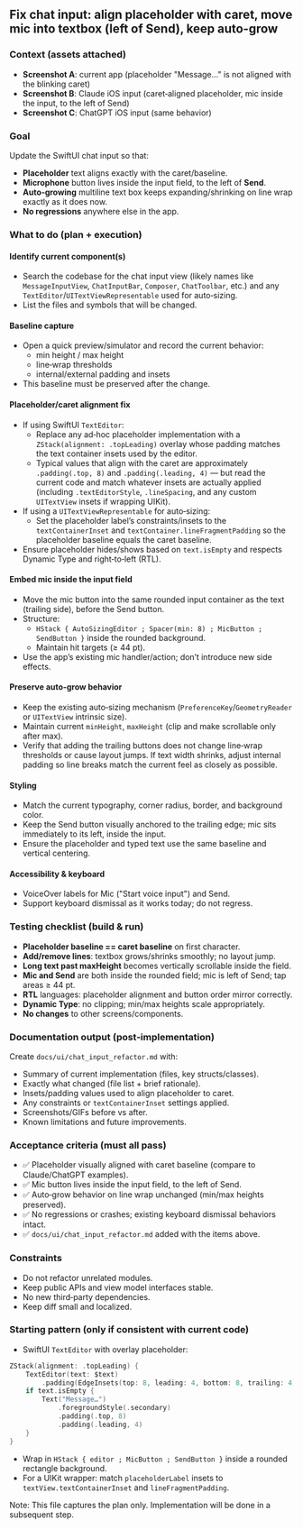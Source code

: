 ## Fix chat input: align placeholder with caret, move mic into textbox (left of Send), keep auto-grow

### Context (assets attached)
- **Screenshot A**: current app (placeholder "Message…" is not aligned with the blinking caret)
- **Screenshot B**: Claude iOS input (caret‑aligned placeholder, mic inside the input, to the left of Send)
- **Screenshot C**: ChatGPT iOS input (same behavior)

### Goal
Update the SwiftUI chat input so that:
- **Placeholder** text aligns exactly with the caret/baseline.
- **Microphone** button lives inside the input field, to the left of **Send**.
- **Auto‑growing** multiline text box keeps expanding/shrinking on line wrap exactly as it does now.
- **No regressions** anywhere else in the app.

### What to do (plan + execution)

#### Identify current component(s)
- Search the codebase for the chat input view (likely names like `MessageInputView`, `ChatInputBar`, `Composer`, `ChatToolbar`, etc.) and any `TextEditor`/`UITextViewRepresentable` used for auto‑sizing.
- List the files and symbols that will be changed.

#### Baseline capture
- Open a quick preview/simulator and record the current behavior:
  - min height / max height
  - line‑wrap thresholds
  - internal/external padding and insets
- This baseline must be preserved after the change.

#### Placeholder/caret alignment fix
- If using SwiftUI `TextEditor`:
  - Replace any ad‑hoc placeholder implementation with a `ZStack(alignment: .topLeading)` overlay whose padding matches the text container insets used by the editor.
  - Typical values that align with the caret are approximately `.padding(.top, 8)` and `.padding(.leading, 4)` — but read the current code and match whatever insets are actually applied (including `.textEditorStyle`, `.lineSpacing`, and any custom `UITextView` insets if wrapping UIKit).
- If using a `UITextViewRepresentable` for auto‑sizing:
  - Set the placeholder label’s constraints/insets to the `textContainerInset` and `textContainer.lineFragmentPadding` so the placeholder baseline equals the caret baseline.
- Ensure placeholder hides/shows based on `text.isEmpty` and respects Dynamic Type and right‑to‑left (RTL).

#### Embed mic inside the input field
- Move the mic button into the same rounded input container as the text (trailing side), before the Send button.
- Structure:
  - `HStack { AutoSizingEditor ; Spacer(min: 8) ; MicButton ; SendButton }` inside the rounded background.
  - Maintain hit targets (≥ 44 pt).
- Use the app’s existing mic handler/action; don’t introduce new side effects.

#### Preserve auto‑grow behavior
- Keep the existing auto‑sizing mechanism (`PreferenceKey`/`GeometryReader` or `UITextView` intrinsic size).
- Maintain current `minHeight`, `maxHeight` (clip and make scrollable only after max).
- Verify that adding the trailing buttons does not change line‑wrap thresholds or cause layout jumps. If text width shrinks, adjust internal padding so line breaks match the current feel as closely as possible.

#### Styling
- Match the current typography, corner radius, border, and background color.
- Keep the Send button visually anchored to the trailing edge; mic sits immediately to its left, inside the input.
- Ensure the placeholder and typed text use the same baseline and vertical centering.

#### Accessibility & keyboard
- VoiceOver labels for Mic ("Start voice input") and Send.
- Support keyboard dismissal as it works today; do not regress.

### Testing checklist (build & run)
- **Placeholder baseline == caret baseline** on first character.
- **Add/remove lines**: textbox grows/shrinks smoothly; no layout jump.
- **Long text past maxHeight** becomes vertically scrollable inside the field.
- **Mic and Send** are both inside the rounded field; mic is left of Send; tap areas ≥ 44 pt.
- **RTL** languages: placeholder alignment and button order mirror correctly.
- **Dynamic Type**: no clipping; min/max heights scale appropriately.
- **No changes** to other screens/components.

### Documentation output (post‑implementation)
Create `docs/ui/chat_input_refactor.md` with:
- Summary of current implementation (files, key structs/classes).
- Exactly what changed (file list + brief rationale).
- Insets/padding values used to align placeholder to caret.
- Any constraints or `textContainerInset` settings applied.
- Screenshots/GIFs before vs after.
- Known limitations and future improvements.

### Acceptance criteria (must all pass)
- ✅ Placeholder visually aligned with caret baseline (compare to Claude/ChatGPT examples).
- ✅ Mic button lives inside the input field, to the left of Send.
- ✅ Auto‑grow behavior on line wrap unchanged (min/max heights preserved).
- ✅ No regressions or crashes; existing keyboard dismissal behaviors intact.
- ✅ `docs/ui/chat_input_refactor.md` added with the items above.

### Constraints
- Do not refactor unrelated modules.
- Keep public APIs and view model interfaces stable.
- No new third‑party dependencies.
- Keep diff small and localized.

### Starting pattern (only if consistent with current code)
- SwiftUI `TextEditor` with overlay placeholder:

```swift
ZStack(alignment: .topLeading) {
    TextEditor(text: $text)
        .padding(EdgeInsets(top: 8, leading: 4, bottom: 8, trailing: 4))
    if text.isEmpty {
        Text("Message…")
            .foregroundStyle(.secondary)
            .padding(.top, 8)
            .padding(.leading, 4)
    }
}
```

- Wrap in `HStack { editor ; MicButton ; SendButton }` inside a rounded rectangle background.
- For a UIKit wrapper: match `placeholderLabel` insets to `textView.textContainerInset` and `lineFragmentPadding`.

Note: This file captures the plan only. Implementation will be done in a subsequent step.


